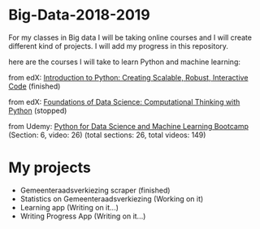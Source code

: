 # Big-Data-2018-2019
For my classes in Big data I will be taking online courses and I will create different kind of projects. I will add my progress in this repository.

here are the courses I will take to learn Python and machine learning:

from edX: [Introduction to Python: Creating Scalable, Robust, Interactive Code](https://courses.edx.org/courses/course-v1:Microsoft+DEV330x+1T2018/course/)
(finished)

from edX: [Foundations of Data Science: Computational Thinking with Python](https://courses.edx.org/courses/course-v1:BerkeleyX+Data8.1x+1T2018/course/)
(stopped)

from Udemy: [Python for Data Science and Machine Learning Bootcamp ](https://www.udemy.com/python-for-data-science-and-machine-learning-bootcamp/) (Section: 6, video: 26) (total sections: 26, total videos: 149)

# My projects #

  * Gemeenteraadsverkiezing scraper (finished)
  * Statistics on Gemeenteraadsverkiezing (Working on it)
  * Learning app (Writing on it...)
  * Writing Progress App (Writing on it...)
